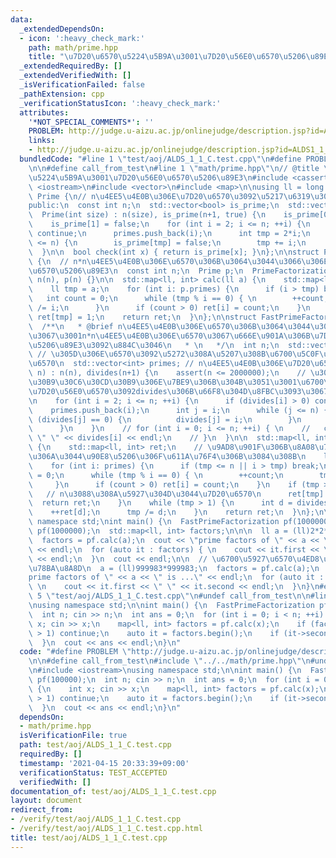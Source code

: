 ```yaml
---
data:
  _extendedDependsOn:
  - icon: ':heavy_check_mark:'
    path: math/prime.hpp
    title: "\u7D20\u6570\u5224\u5B9A\u3001\u7D20\u56E0\u6570\u5206\u89E3"
  _extendedRequiredBy: []
  _extendedVerifiedWith: []
  _isVerificationFailed: false
  _pathExtension: cpp
  _verificationStatusIcon: ':heavy_check_mark:'
  attributes:
    '*NOT_SPECIAL_COMMENTS*': ''
    PROBLEM: http://judge.u-aizu.ac.jp/onlinejudge/description.jsp?id=ALDS1_1_C
    links:
    - http://judge.u-aizu.ac.jp/onlinejudge/description.jsp?id=ALDS1_1_C
  bundledCode: "#line 1 \"test/aoj/ALDS_1_1_C.test.cpp\"\n#define PROBLEM \"http://judge.u-aizu.ac.jp/onlinejudge/description.jsp?id=ALDS1_1_C\"\
    \n\n#define call_from_test\n#line 1 \"math/prime.hpp\"\n// @title \u7D20\u6570\
    \u5224\u5B9A\u3001\u7D20\u56E0\u6570\u5206\u89E3\n#include <cassert>\n#include\
    \ <iostream>\n#include <vector>\n#include <map>\n\nusing ll = long long;\n\nclass\
    \ Prime {\n// n\u4EE5\u4E0B\u306E\u7D20\u6570\u3092\u5217\u6319\u3059\u308B\n\
    public:\n  const int n;\n  std::vector<bool> is_prime;\n  std::vector<int> primes;\n\
    \  Prime(int size) : n(size), is_prime(n+1, true) {\n    is_prime[0] = false;\n\
    \    is_prime[1] = false;\n    for (int i = 2; i <= n; ++i) {\n      if (!is_prime[i])\
    \ continue;\n      primes.push_back(i);\n      int tmp = 2*i;\n      while (tmp\
    \ <= n) {\n        is_prime[tmp] = false;\n        tmp += i;\n      }\n    }\n\
    \  }\n\n  bool check(int x) { return is_prime[x]; }\n};\n\nstruct PrimeFactorization\
    \ {\n  // n*n\u4EE5\u4E0B\u306E\u6570\u306B\u3064\u3044\u3066\u306E\u7D20\u56E0\
    \u6570\u5206\u89E3\n  const int n;\n  Prime p;\n  PrimeFactorization(int n) :\
    \ n(n), p(n) {}\n\n  std::map<ll, int> calc(ll a) {\n    std::map<ll, int> ret;\n\
    \    ll tmp = a;\n    for (int i: p.primes) {\n      if (i > tmp) break;\n   \
    \   int count = 0;\n      while (tmp % i == 0) { \n        ++count;\n        tmp\
    \ /= i;\n      }\n      if (count > 0) ret[i] = count;\n    }\n    if (tmp > 1)\
    \ ret[tmp] = 1;\n    return ret;\n  }\n};\n\nstruct FastPrimeFactorization {\n\
    \  /**\n   * @brief n\u4EE5\u4E0B\u306E\u6570\u306B\u3064\u3044\u3066\u9AD8\u901F\
    \u3067\u3001n*n\u4EE5\u4E0B\u306E\u6570\u3067\u666E\u901A\u306B\u7D20\u56E0\u6570\
    \u5206\u89E3\u3092\u884C\u3046\n   * \n   */\n  int n;\n  std::vector<int> divides;\
    \ // \u305D\u306E\u6570\u3092\u5272\u308A\u5207\u308B\u6700\u5C0F\u306E\u7D20\u56E0\
    \u6570\n  std::vector<int> primes; // n\u4EE5\u4E0B\u306E\u7D20\u6570\n  FastPrimeFactorization(int\
    \ n) : n(n), divides(n+1) {\n    assert(n <= 2000000);\n    // \u30A8\u30E9\u30C8\
    \u30B9\u30C6\u30CD\u30B9\u306E\u7BE9\u306B\u304B\u3051\u3001\u6700\u5C0F\u306E\
    \u7D20\u56E0\u6570\u3092divides\u306B\u66F8\u304D\u8FBC\u3093\u3067\u3044\u304F\
    \n    for (int i = 2; i <= n; ++i) {\n      if (divides[i] > 0) continue;\n  \
    \    primes.push_back(i);\n      int j = i;\n      while (j <= n) {\n        if\
    \ (divides[j] == 0) {\n          divides[j] = i;\n        }\n        j += i;\n\
    \      }\n    }\n    // for (int i = 0; i <= n; ++i) { \n    //   cout << i <<\
    \ \" \" << divides[i] << endl;\n    // }\n  }\n\n  std::map<ll, int> calc(ll a)\
    \ {\n    std::map<ll, int> ret;\n    // \u9AD8\u901F\u306B\u8A08\u7B97\u3067\u304D\
    \u306A\u3044\u90E8\u5206\u306F\u611A\u76F4\u306B\u3084\u308B\n    ll tmp = a;\n\
    \    for (int i: primes) {\n      if (tmp <= n || i > tmp) break;\n      int count\
    \ = 0;\n      while (tmp % i == 0) { \n        ++count;\n        tmp /= i;\n \
    \     }\n      if (count > 0) ret[i] = count;\n    }\n    if (tmp > n) {\n   \
    \   // n\u3088\u308A\u5927\u304D\u3044\u7D20\u6570\n      ret[tmp] = 1;\n    \
    \  return ret;\n    }\n    while (tmp > 1) {\n      int d = divides[tmp];\n  \
    \    ++ret[d];\n      tmp /= d;\n    }\n    return ret;\n  }\n};\n\n#if 0\nusing\
    \ namespace std;\nint main() {\n  FastPrimeFactorization pf(1000000);\n  // PrimeFactorization\
    \ pf(1000000);\n  std::map<ll, int> factors;\n\n\n  ll a = (ll)2*2*5*7*7*41;\n\
    \  factors = pf.calc(a);\n  cout << \"prime factors of \" << a << \" is ...\"\
    \ << endl;\n  for (auto it : factors) { \n    cout << it.first << \" \" << it.second\
    \ << endl;\n  }\n  cout << endl;\n\n  // \u6700\u5927\u6570\u4ED8\u8FD1\u3067\u306E\
    \u78BA\u8A8D\n  a = (ll)999983*999983;\n  factors = pf.calc(a);\n  cout << \"\
    prime factors of \" << a << \" is ...\" << endl;\n  for (auto it : factors) {\
    \ \n    cout << it.first << \" \" << it.second << endl;\n  }\n}\n#endif\n#line\
    \ 5 \"test/aoj/ALDS_1_1_C.test.cpp\"\n#undef call_from_test\n\n#line 8 \"test/aoj/ALDS_1_1_C.test.cpp\"\
    \nusing namespace std;\n\nint main() {\n  FastPrimeFactorization pf(100000);\n\
    \  int n; cin >> n;\n  int ans = 0;\n  for (int i = 0; i < n; ++i) {\n    int\
    \ x; cin >> x;\n    map<ll, int> factors = pf.calc(x);\n    if (factors.size()\
    \ > 1) continue;\n    auto it = factors.begin();\n    if (it->second == 1) ++ans;\n\
    \  }\n  cout << ans << endl;\n}\n"
  code: "#define PROBLEM \"http://judge.u-aizu.ac.jp/onlinejudge/description.jsp?id=ALDS1_1_C\"\
    \n\n#define call_from_test\n#include \"../../math/prime.hpp\"\n#undef call_from_test\n\
    \n#include <iostream>\nusing namespace std;\n\nint main() {\n  FastPrimeFactorization\
    \ pf(100000);\n  int n; cin >> n;\n  int ans = 0;\n  for (int i = 0; i < n; ++i)\
    \ {\n    int x; cin >> x;\n    map<ll, int> factors = pf.calc(x);\n    if (factors.size()\
    \ > 1) continue;\n    auto it = factors.begin();\n    if (it->second == 1) ++ans;\n\
    \  }\n  cout << ans << endl;\n}\n"
  dependsOn:
  - math/prime.hpp
  isVerificationFile: true
  path: test/aoj/ALDS_1_1_C.test.cpp
  requiredBy: []
  timestamp: '2021-04-15 20:33:39+09:00'
  verificationStatus: TEST_ACCEPTED
  verifiedWith: []
documentation_of: test/aoj/ALDS_1_1_C.test.cpp
layout: document
redirect_from:
- /verify/test/aoj/ALDS_1_1_C.test.cpp
- /verify/test/aoj/ALDS_1_1_C.test.cpp.html
title: test/aoj/ALDS_1_1_C.test.cpp
---
```

